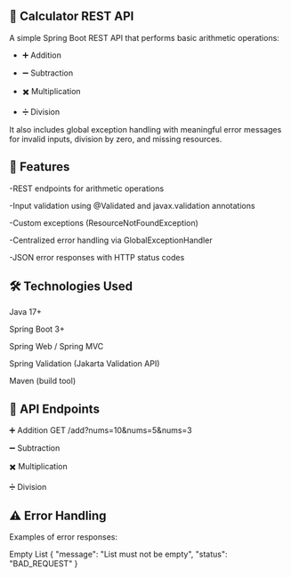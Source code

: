 ## 🧮 Calculator REST API
A simple Spring Boot REST API that performs basic arithmetic operations:

- ➕ Addition

- ➖ Subtraction

- ✖️ Multiplication

- ➗ Division

It also includes global exception handling with meaningful error messages for invalid inputs, division by zero, and missing resources.

## 🚀 Features

-REST endpoints for arithmetic operations

-Input validation using @Validated and javax.validation annotations

-Custom exceptions (ResourceNotFoundException)

-Centralized error handling via GlobalExceptionHandler

-JSON error responses with HTTP status codes

## 🛠️ Technologies Used

Java 17+

Spring Boot 3+

Spring Web / Spring MVC

Spring Validation (Jakarta Validation API)

Maven (build tool)

## 📡 API Endpoints
➕ Addition
GET /add?nums=10&nums=5&nums=3

➖ Subtraction

✖️ Multiplication

➗ Division

## ⚠️ Error Handling

Examples of error responses:

Empty List
{
  "message": "List must not be empty",
  "status": "BAD_REQUEST"
}




